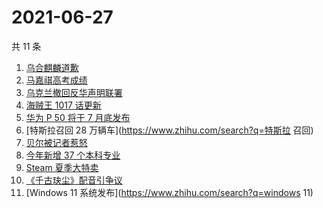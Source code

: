 # 2021-06-27

共 11 条

<!-- BEGIN -->
<!-- 最后更新时间 Sun Jun 27 2021 21:12:35 GMT+0800 (China Standard Time) -->

1. [乌合麒麟道歉](https://www.zhihu.com/search?q=乌合麒麟)
2. [马嘉祺高考成绩](https://www.zhihu.com/search?q=马嘉祺高考)
3. [乌克兰撤回反华声明联署](https://www.zhihu.com/search?q=乌克兰)
4. [海贼王 1017 话更新](https://www.zhihu.com/search?q=海贼王)
5. [华为 P 50 将于 7 月底发布](https://www.zhihu.com/search?q=华为p50)
6. [特斯拉召回 28 万辆车](https://www.zhihu.com/search?q=特斯拉 召回)
7. [贝尔被记者惹怒](https://www.zhihu.com/search?q=贝尔)
8. [今年新增 37 个本科专业](https://www.zhihu.com/search?q=新专业)
9. [Steam 夏季大特卖](https://www.zhihu.com/search?q=Steam)
10. [《千古玦尘》配音引争议](https://www.zhihu.com/search?q=千古玦尘配音)
11. [Windows 11 系统发布](https://www.zhihu.com/search?q=windows 11)

<!-- END -->
